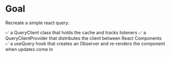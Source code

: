 # Goal

Recreate a simple react query:

✅ a QueryClient class that holds the cache and tracks listeners
✅ a QueryClientProvider that distributes the client between React Components
✅ a useQuery hook that creates an Observer and re-renders the component when updates come in
